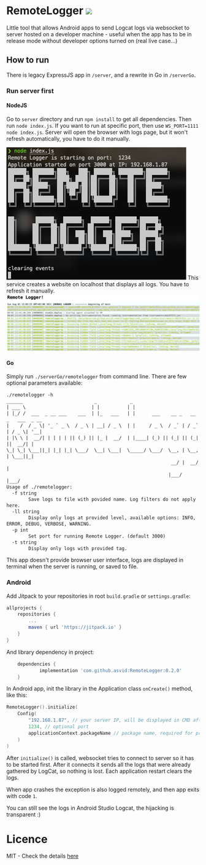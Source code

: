 # RemoteLogger [![](https://jitpack.io/v/asvid/RemoteLogger.svg)](https://jitpack.io/#asvid/RemoteLogger)

Little tool that allows Android apps to send Logcat logs via websocket to server hosted on a developer machine - useful when the app has to be in release mode without developer options turned on (real live case...)

## How to run

There is legacy ExpressJS app in `/server`, and a rewrite in Go in `/serverGo`.

### Run server first

#### NodeJS

Go to `server` directory and run `npm install` to get all dependencies.
Then run `node index.js`. If you want to run at specific port, then use `WS_PORT=1111 node index.js`.
Server will open the browser with logs page, but it won't refresh automatically, you have to do it manually.

![terminal look](./readme/terminal.png)
This service creates a website on localhost that displays all logs. You have to refresh it manually.
![bui](./readme/bui.png)

#### Go

Simply run `./serverGo/remotelogger` from command line. There are few optional parameters available:

```
./remotelogger -h
______                          _            _
| ___ \                        | |          | |
| |_/ /  ___  _ __ ___    ___  | |_   ___   | |      ___    __ _   __ _   ___  _ __
|    /  / _ \| '_ ` _ \  / _ \ | __| / _ \  | |     / _ \  / _` | / _` | / _ \| '__|
| |\ \ |  __/| | | | | || (_) || |_ |  __/  | |____| (_) || (_| || (_| ||  __/| |
\_| \_| \___||_| |_| |_| \___/  \__| \___|  \_____/ \___/  \__, | \__, | \___||_|
                                                            __/ |  __/ |
                                                           |___/  |___/
Usage of ./remotelogger:
  -f string
    	Save logs to file with povided name. Log filters do not apply here.
  -ll string
    	Display only logs at provided level, available options: INFO, ERROR, DEBUG, VERBOSE, WARNING.
  -p int
    	Set port for running Remote Logger. (default 3000)
  -t string
    	Display only logs with provided tag.
```

This app doesn't provide browser user interface, logs are displayed in terminal when the server is running, or saved to file.

### Android

Add Jitpack to your repositories in root `build.gradle` or `settings.gradle`:

```groovy
allprojects {
    repositories {
        ...
        maven { url 'https://jitpack.io' }
    }
}
```

And library dependency in project:

```groovy
	dependencies {
	        implementation 'com.github.asvid:RemoteLogger:0.2.0'
	}
```

In Android app, init the library in the Application class `onCreate()` method, like this:

```kotlin
RemoteLogger().initialize(
    Config(
        "192.168.1.87", // your server IP, will be displayed in CMD after server is started
        1234, // optional port
        applicationContext.packageName // package name, required for proper LogCat filtering
    )
)
```

After `initialize()` is called, websocket tries to connect to server so it has to be started first.
After it connects it sends all the logs that were already gathered by LogCat, so nothing is lost.
Each application restart clears the logs.

When app crashes the exception is also logged remotely, and then app exits with code `1`.

You can still see the logs in Android Studio Logcat, the hijacking is transparent :)

# Licence

MIT - Check the details [here](./LICENSE.md)
